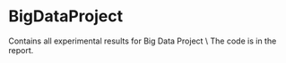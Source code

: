 # BigDataProject

Contains all experimental results for Big Data Project \\
The code is in the report.
